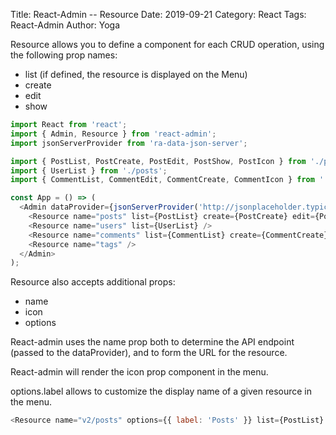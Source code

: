 Title: React-Admin -- Resource
Date: 2019-09-21
Category: React
Tags: React-Admin
Author: Yoga

Resource allows you to define a component for each CRUD operation, using the following prop names:

* list (if defined, the resource is displayed on the Menu)
* create
* edit
* show

```javascript
import React from 'react';
import { Admin, Resource } from 'react-admin';
import jsonServerProvider from 'ra-data-json-server';

import { PostList, PostCreate, PostEdit, PostShow, PostIcon } from './posts';
import { UserList } from './posts';
import { CommentList, CommentEdit, CommentCreate, CommentIcon } from './comments';

const App = () => (
  <Admin dataProvider={jsonServerProvider('http://jsonplaceholder.typicode.com')}>
    <Resource name="posts" list={PostList} create={PostCreate} edit={PostEdit} show={PostShow} icon={PostIcon} />
    <Resource name="users" list={UserList} />
    <Resource name="comments" list={CommentList} create={CommentCreate} edit={CommentEdit} icon={CommentIcon} />
    <Resource name="tags" />
  </Admin>
);
```

Resource also accepts additional props:

* name
* icon
* options

React-admin uses the name prop both to determine the API endpoint (passed to the dataProvider), and to form the URL for the resource.

React-admin will render the icon prop component in the menu.

options.label allows to customize the display name of a given resource in the menu.

```javascript
<Resource name="v2/posts" options={{ label: 'Posts' }} list={PostList} icon={PostIcon} />
```